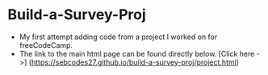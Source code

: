 # Build-a-Survey-Proj
- My first attempt adding code from a project I worked on for freeCodeCamp.
- The link to the main html page can be found directly below.
[Click here ->] (https://sebcodes27.github.io/build-a-survey-proj/project.html)
